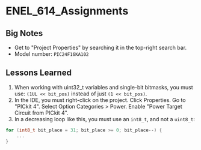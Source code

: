 # ENEL_614_Assignments
 
## Big Notes
* Get to "Project Properties" by searching it in the top-right search bar.
* Model number: `PIC24F16KA102`

## Lessons Learned
1. When working with uint32_t variables and single-bit bitmasks, you must use: `(1UL << bit_pos)` instead of just `(1 << bit_pos)`.
2. In the IDE, you must right-click on the project. Click Properties. Go to "PICkit 4". Select Option Categories > Power. Enable "Power Target Circuit from PICkit 4".
3. In a decreasing loop like this, you must use an `int8_t`, and not a `uint8_t`:

```c
for (int8_t bit_place = 31; bit_place >= 0; bit_place--) {
    ...
}
```
